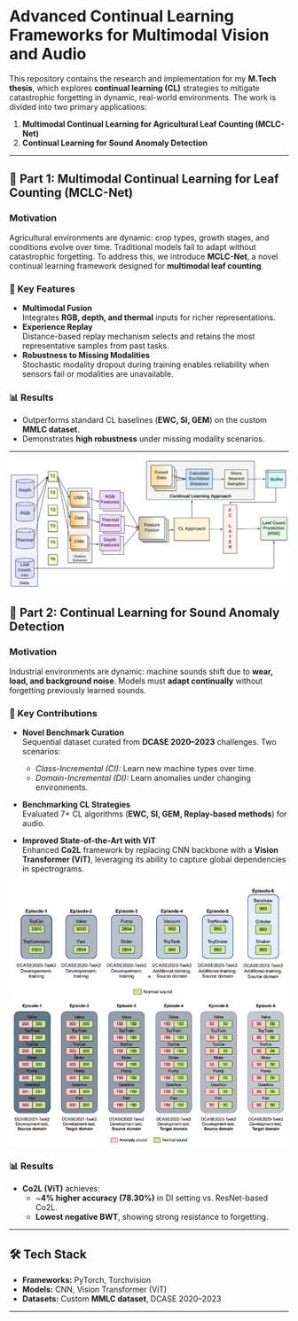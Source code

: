 # Advanced Continual Learning Frameworks for Multimodal Vision and Audio

This repository contains the research and implementation for my **M.Tech thesis**, which explores **continual learning (CL)** strategies to mitigate catastrophic forgetting in dynamic, real-world environments. The work is divided into two primary applications:

1. **Multimodal Continual Learning for Agricultural Leaf Counting (MCLC-Net)**
2. **Continual Learning for Sound Anomaly Detection**

---

## 📌 Part 1: Multimodal Continual Learning for Leaf Counting (MCLC-Net)

### Motivation
Agricultural environments are dynamic: crop types, growth stages, and conditions evolve over time. Traditional models fail to adapt without catastrophic forgetting. To address this, we introduce **MCLC-Net**, a novel continual learning framework designed for **multimodal leaf counting**.

### 🔑 Key Features
- **Multimodal Fusion**  
  Integrates **RGB, depth, and thermal** inputs for richer representations.
- **Experience Replay**  
  Distance-based replay mechanism selects and retains the most representative samples from past tasks.
- **Robustness to Missing Modalities**  
  Stochastic modality dropout during training enables reliability when sensors fail or modalities are unavailable.

### 📊 Results
- Outperforms standard CL baselines (**EWC, SI, GEM**) on the custom **MMLC dataset**.  
- Demonstrates **high robustness** under missing modality scenarios.

---
![MCLC-Net Framework](/Assets/mclc_framework.png)

## 📌 Part 2: Continual Learning for Sound Anomaly Detection

### Motivation
Industrial environments are dynamic: machine sounds shift due to **wear, load, and background noise**. Models must **adapt continually** without forgetting previously learned sounds.

### 🔑 Key Contributions
- **Novel Benchmark Curation**  
  Sequential dataset curated from **DCASE 2020–2023** challenges. Two scenarios:  
  - *Class-Incremental (CI):* Learn new machine types over time.  
  - *Domain-Incremental (DI):* Learn anomalies under changing environments.  

- **Benchmarking CL Strategies**  
  Evaluated 7+ CL algorithms (**EWC, SI, GEM, Replay-based methods**) for audio.

- **Improved State-of-the-Art with ViT**  
  Enhanced **Co2L** framework by replacing CNN backbone with a **Vision Transformer (ViT)**, leveraging its ability to capture global dependencies in spectrograms.
  
![DCASE Dataset Structure](./Assets/dcase_structure_CI.png)
![DCASE Dataset Structure](./Assets/dcase_structure_DI.png)
### 📊 Results
- **Co2L (ViT)** achieves:  
  - ~**4% higher accuracy (78.30%)** in DI setting vs. ResNet-based Co2L.  
  - **Lowest negative BWT**, showing strong resistance to forgetting.

---

## 🛠️ Tech Stack
- **Frameworks:** PyTorch, Torchvision  
- **Models:** CNN, Vision Transformer (ViT)  
- **Datasets:** Custom **MMLC dataset**, DCASE 2020–2023  

---



